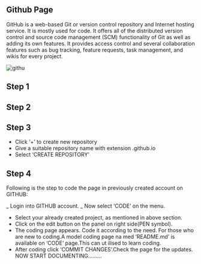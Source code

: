 
## Github Page

GitHub is a web-based Git or version control repository and Internet hosting service. It is mostly used for code. It offers all of the distributed version control and source code management (SCM) functionality of Git as well as adding its own features. It provides access control and several collaboration features such as bug tracking, feature requests, task management, and wikis for every project.


![githu](https://user-images.githubusercontent.com/32714429/31831989-301d4540-b57a-11e7-9e0c-7e3c863a6b16.png)


## Step 1
## Step 2



## Step 3
- Click ‘+’ to create new repository
- Give a suitable repository name with extension .github.io
- Select ‘CREATE REPOSITORY’

## Step 4



Following is the step to code the page in previously created account on GITHUB:

_ Login into GITHUB account.
_ Now select ‘CODE’ on the menu.
- Select your already created project, as mentioned in above section.
- Click on the edit button on the panel on right side(PEN symbol).
- The coding page appears. Code it according to the need. For those who are new to coding.A model coding page na med ‘README.md’ is         available on ‘CODE’ page.This can ut ilised to learn coding.
- After coding click ‘COMMIT CHANGES’.Check the page for the updates.
NOW START DOCUMENTING.........
